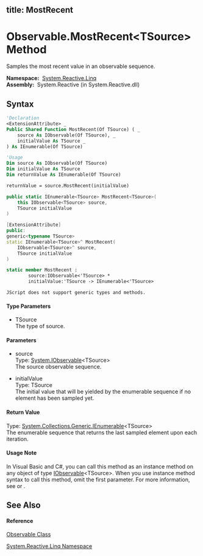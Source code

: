 title: MostRecent
---
# Observable.MostRecent\<TSource\> Method

Samples the most recent value in an observable sequence.

**Namespace:**  [System.Reactive.Linq](System.Reactive.Linq/System.Reactive.Linq)  
**Assembly:**  System.Reactive (in System.Reactive.dll)

## Syntax

```vb
'Declaration
<ExtensionAttribute> _
Public Shared Function MostRecent(Of TSource) ( _
    source As IObservable(Of TSource), _
    initialValue As TSource _
) As IEnumerable(Of TSource)
```

```vb
'Usage
Dim source As IObservable(Of TSource)
Dim initialValue As TSource
Dim returnValue As IEnumerable(Of TSource)

returnValue = source.MostRecent(initialValue)
```

```csharp
public static IEnumerable<TSource> MostRecent<TSource>(
    this IObservable<TSource> source,
    TSource initialValue
)
```

```c++
[ExtensionAttribute]
public:
generic<typename TSource>
static IEnumerable<TSource>^ MostRecent(
    IObservable<TSource>^ source, 
    TSource initialValue
)
```

```fsharp
static member MostRecent : 
        source:IObservable<'TSource> * 
        initialValue:'TSource -> IEnumerable<'TSource> 
```

```jscript
JScript does not support generic types and methods.
```

#### Type Parameters

- TSource  
  The type of source.

#### Parameters

- source  
  Type: [System.IObservable](https://msdn.microsoft.com/en-us/library/Dd990377)\<TSource\>  
  The source observable sequence.

- initialValue  
  Type: TSource  
  The initial value that will be yielded by the enumerable sequence if no element has been sampled yet.

#### Return Value

Type: [System.Collections.Generic.IEnumerable](https://msdn.microsoft.com/en-us/library/9eekhta0)\<TSource\>  
The enumerable sequence that returns the last sampled element upon each iteration.

#### Usage Note

In Visual Basic and C\#, you can call this method as an instance method on any object of type [IObservable](https://msdn.microsoft.com/en-us/library/Dd990377)\<TSource\>. When you use instance method syntax to call this method, omit the first parameter. For more information, see [](https://msdn.microsoft.com/en-us/library/Bb384936) or [](https://msdn.microsoft.com/en-us/library/Bb383977).

## See Also

#### Reference

[Observable Class](Observable/Observable)

[System.Reactive.Linq Namespace](System.Reactive.Linq/System.Reactive.Linq)
